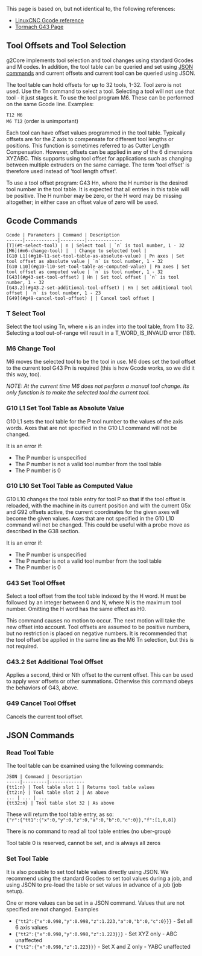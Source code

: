 This page is based on, but not identical to, the following references: 

- [LinuxCNC Gcode reference](http://linuxcnc.org/docs/devel/html/gcode/g-code.html)
- [Tormach G43 Page](http://www.tormach.com/g43_g44_g49.html)

## Tool Offsets and Tool Selection
g2Core implements tool selection and tool changes using standard Gcodes and M codes. In addition, the tool table can be queried and set using [JSON commands](#json-commands) and current offsets and current tool can be queried using JSON.

The tool table can hold offsets for up to 32 tools, 1-32. Tool zero is not used. Use the Tn command to select a tool. Selecting a tool will not use that tool - it just stages it. To use the tool program M6. These can be performed on the same Gcode line. Examples:

`T12 M6`<br>
`M6 T12`  (order is unimportant)

Each tool can have offset values programmed in the tool table. Typically offsets are for the Z axis to compensate for different tool lengths or positions. This function is sometimes referred to as Cutter Length Compensation. However, offsets can be applied in any of the 6 dimensions XYZABC. This supports using tool offset for applications such as changing between multiple extruders on the same carriage. The term 'tool offset' is therefore used instead of 'tool length offset'.

To use a tool offset program: G43 Hn, where the H number is the desired tool number in the tool table. It is expected that all entries in this table will be positive. The H number may be zero, or the H word may be missing altogether; in either case an offset value of zero will be used. 

## Gcode Commands

	Gcode | Parameters | Command | Description
	------|------------|---------|-------------
	[T](#t-select-tool) | n | Select tool | `n` is tool number, 1 - 32
	[M6](#m6-change-tool) |  | Change to selected tool |
	[G10 L1](#g10-l1-set-tool-table-as-absolute-value) | Pn axes | Set tool offset as absolute value | `n` is tool number, 1 - 32
	[G10 L10](#g10-l10-set-tool-table-as-computed-value) | Pn axes | Set tool offset as computed value | `n` is tool number, 1 - 32
	[G43](#g43-set-tool-offset) | Hn | Set tool offset | `n` is tool number, 1 - 32
	[G43.2](#g43.2-set-additional-tool-offset) | Hn | Set additional tool offset | `n` is tool number, 1 - 23
	[G49](#g49-cancel-tool-offset) | | Cancel tool offset | 

### T Select Tool
Select the tool using Tn, where `n` is an index into the tool table, from 1 to 32. Selecting a tool out-of-range will result in a T_WORD_IS_INVALID error (181).

### M6 Change Tool
M6 moves the selected tool to be the tool in use. M6 does set the tool offset to the current tool G43 Pn is required (this is how Gcode works, so we did it this way, too).

_NOTE: At the current time M6 does not perform a manual tool change. Its only function is to make the selected tool the current tool._

### G10 L1 Set Tool Table as Absolute Value
G10 L1 sets the tool table for the P tool number to the values of the axis words. Axes that are not specified in the G10 L1 command will not be changed. 

It is an error if:
- The P number is unspecified
- The P number is not a valid tool number from the tool table
- The P number is 0

### G10 L10 Set Tool Table as Computed Value
G10 L10 changes the tool table entry for tool P so that if the tool offset is reloaded, with the machine in its current position and with the current G5x and G92 offsets active, the current coordinates for the given axes will become the given values. Axes that are not specified in the G10 L10 command will not be changed. This could be useful with a probe move as described in the G38 section.

It is an error if:
- The P number is unspecified
- The P number is not a valid tool number from the tool table
- The P number is 0

### G43 Set Tool Offset

Select a tool offset from the tool table indexed by the H word. H must be followed by an integer between 0 and N, where N is the maximum tool number. Omitting the H word has the same effect as H0.

This command causes no motion to occur. The next motion will take the new offset into account. Tool offsets are assumed to be positive numbers, but no restriction is placed on negative numbers. It is recommended that the tool offset be applied in the same line as the M6 Tn selection, but this is not required.

### G43.2 Set Additional Tool Offset

Applies a second, third or Nth offset to the current offset. This can be used to apply wear offsets or other summations. Otherwise this command obeys the behaviors of G43, above.

### G49 Cancel Tool Offset

Cancels the current tool offset.

## JSON Commands

### Read Tool Table
The tool table can be examined using the following commands:

	JSON | Command | Description
	-----|---------|-------------
	{tt1:n} | Tool table slot 1 | Returns tool table values
	{tt2:n} | Tool table slot 2 | As above
	... | ... | ...
	{tt32:n} | Tool table slot 32 | As above

These will return the tool table entry, as so:<br>
`{"r":{"tt1":{"x":0,"y":0,"z":0,"a":0,"b":0,"c":0}},"f":[1,0,8]}`

There is no command to read all tool table entries (no uber-group)

Tool table 0 is reserved, cannot be set, and is always all zeros

### Set Tool Table
It is also possible to set tool table values directly using JSON. We recommend using the standard Gcodes to set tool values during a job, and using JSON to pre-load the table or set values in advance of a job (job setup).

One or more values can be set in a JSON command. Values that are not specified are not changed. Examples

- `{"tt2":{"x":0.998,"y":0.998,"z":1.223,"a":0,"b":0,"c":0}}}` - Set all 6 axis values
- `{"tt2":{"x":0.998,"y":0.998,"z":1.223}}}` - Set XYZ only - ABC unaffected
- `{"tt2":{"x":0.998,"z":1.223}}}` - Set X and Z only - YABC unaffected

